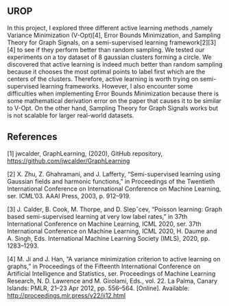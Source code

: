 ## UROP
In this project, I explored three different active learning methods ,namely Variance Minimization (V-Opt)[4], Error Bounds Minimization, and Sampling Theory for Graph Signals, on a semi-supervised learning framework[2][3][4] to see if they perform better than random sampling. We tested our experiments on a toy dataset of 8 gaussian clusters forming a circle. We discovered that active learning is indeed much better than random sampling because it chooses the most optimal points to label first which are the centers of the clusters. Therefore, active learning is worth trying on semi-supervised learning frameworks. However, I also encounter some difficulties when implementing Error Bounds Minimization because there is some mathematical derivation error on the paper that causes it to be similar to V-Opt. On the other hand, Sampling Theory for Graph Signals works but is not scalable for larger real-world datasets.

## References

[1] jwcalder, GraphLearning, (2020), GitHub repository, https://github.com/jwcalder/GraphLearning

[2] X. Zhu, Z. Ghahramani, and J. Lafferty, “Semi-supervised learning
using Gaussian fields and harmonic functions,” in Proceedings of the
Twentieth International Conference on International Conference on
Machine Learning, ser. ICML’03. AAAI Press, 2003, p. 912–919.

[3] J. Calder, B. Cook, M. Thorpe, and D. Slepˇcev, “Poisson learning:
Graph based semi-supervised learning at very low label rates,” in 37th
International Conference on Machine Learning, ICML 2020, ser. 37th
International Conference on Machine Learning, ICML 2020, H. Daume
and A. Singh, Eds. International Machine Learning Society (IMLS),
2020, pp. 1283–1293.

[4] M. Ji and J. Han, “A variance minimization criterion to active learning on graphs,” in Proceedings of the Fifteenth International Conference on Artificial Intelligence and Statistics, ser. Proceedings of Machine Learning Research, N. D. Lawrence and M. Girolami, Eds., vol. 22. La Palma, Canary Islands: PMLR, 21–23 Apr 2012, pp. 556–564. [Online]. Available: http://proceedings.mlr.press/v22/ji12.html

